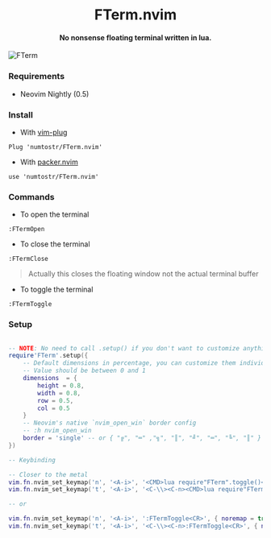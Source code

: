 <h1 align='center'>FTerm.nvim</h1>

<h4 align='center'>No nonsense floating terminal written in lua.</h4>

![FTerm](./fterm.webp "FTerm")

### Requirements

-   Neovim Nightly (0.5)

### Install

-   With [vim-plug](https://github.com/junegunn/vim-plug)

```vim
Plug 'numtostr/FTerm.nvim'
```

-   With [packer.nvim](https://github.com/wbthomason/packer.nvim)

```vim
use 'numtostr/FTerm.nvim'
```

### Commands

-   To open the terminal

```
:FTermOpen
```

-   To close the terminal

```
:FTermClose
```

> Actually this closes the floating window not the actual terminal buffer

-   To toggle the terminal

```
:FTermToggle
```

### Setup

```lua

-- NOTE: No need to call .setup() if you don't want to customize anything
require'FTerm'.setup({
    -- Default dimensions in percentage, you can customize them individually
    -- Value should be between 0 and 1
    dimensions  = {
        height = 0.8,
        width = 0.8,
        row = 0.5,
        col = 0.5
    }
    -- Neovim's native `nvim_open_win` border config
    -- :h nvim_open_win
    border = 'single' -- or { "╔", "═" ,"╗", "║", "╝", "═", "╚", "║" }
})

-- Keybinding

-- Closer to the metal
vim.fn.nvim_set_keymap('n', '<A-i>', '<CMD>lua require"FTerm".toggle()<CR>', { noremap = true, silent = true })
vim.fn.nvim_set_keymap('t', '<A-i>', '<C-\\><C-n><CMD>lua require"FTerm".toggle()<CR>', { noremap = true, silent = true })

-- or

vim.fn.nvim_set_keymap('n', '<A-i>', ':FTermToggle<CR>', { noremap = true, silent = true })
vim.fn.nvim_set_keymap('t', '<A-i>', '<C-\\><C-n>:FTermToggle<CR>', { noremap = true, silent = true })
```
